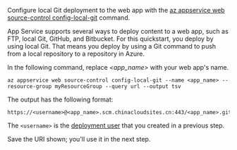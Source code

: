 Configure local Git deployment to the web app with the [az appservice web source-control config-local-git](https://docs.microsoft.com/cli/azure/webapp/deployment/source#config-local-git) command.

App Service supports several ways to deploy content to a web app, such as FTP, local Git, GitHub, and Bitbucket. For this quickstart, you deploy by using local Git. That means you deploy by using a Git command to push from a local repository to a repository in Azure. 

In the following command, replace *\<app_name>* with your web app's name.

```azurecli
az appservice web source-control config-local-git --name <app_name> --resource-group myResourceGroup --query url --output tsv
```

The output has the following format:

```
https://<username>@<app_name>.scm.chinacloudsites.cn:443/<app_name>.git
```

The `<username>` is the [deployment user](#configure-a-deployment-user) that you created in a previous step.

Save the URI shown; you'll use it in the next step.